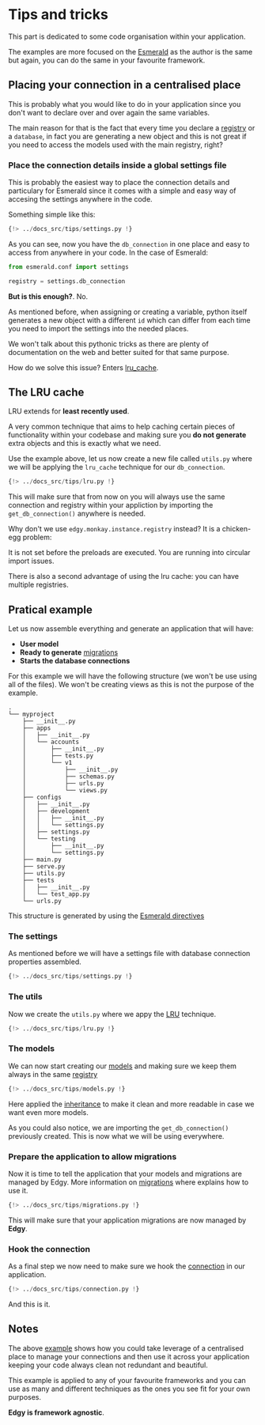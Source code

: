 # Tips and tricks

This part is dedicated to some code organisation within your application.

The examples are more focused on the [Esmerald](https://esmerald.dymmond.com) as the author is the
same but again, you can do the same in your favourite framework.

## Placing your connection in a centralised place

This is probably what you would like to do in your application since you don't want to declare
over and over again the same variables.

The main reason for that is the fact that every time you declare a [registry](./registry.md) or a
`database`, in fact you are generating a new object and this is not great if you need to access
the models used with the main registry, right?

### Place the connection details inside a global settings file

This is probably the easiest way to place the connection details and particulary for Esmerald since
it comes with a simple and easy way of accesing the settings anywhere in the code.

Something simple like this:

```python hl_lines="18-25"
{!> ../docs_src/tips/settings.py !}
```

As you can see, now you have the `db_connection` in one place and easy to access from anywhere in
your code. In the case of Esmerald:

```python hl_lines="3"
from esmerald.conf import settings

registry = settings.db_connection
```

**But is this enough?**. No.

As mentioned before, when assigning or creating a variable, python itself generates a new object
with a different `id` which can differ from each time you need to import the settings into the
needed places.

We won't talk about this pythonic tricks as there are plenty of documentation on the web and better
suited for that same purpose.

How do we solve this issue? Enters [lru_cache](#the-lru-cache).

## The LRU cache

LRU extends for **least recently used**.

A very common technique that aims to help caching certain pieces of functionality within your
codebase and making sure you **do not generate** extra objects and this is exactly what we need.

Use the example above, let us now create a new file called `utils.py` where we will be applying
the `lru_cache` technique for our `db_connection`.

```python title="utils.py" hl_lines="6"
{!> ../docs_src/tips/lru.py !}
```

This will make sure that from now on you will always use the same connection and registry within
your appliction by importing the `get_db_connection()` anywhere is needed.

Why don't we use `edgy.monkay.instance.registry` instead? It is a chicken-egg problem:

It is not set before the preloads are executed. You are running into circular import issues.

There is also a second advantage of using the lru cache: you can have multiple registries.

## Pratical example

Let us now assemble everything and generate an application that will have:

* **User model**
* **Ready to generate** [migrations](./migrations/migrations.md)
* **Starts the database connections**

For this example we will have the following structure (we won't be use using all of the files).
We won't be creating views as this is not the purpose of the example.

```shell
.
└── myproject
    ├── __init__.py
    ├── apps
    │   ├── __init__.py
    │   └── accounts
    │       ├── __init__.py
    │       ├── tests.py
    │       └── v1
    │           ├── __init__.py
    │           ├── schemas.py
    │           ├── urls.py
    │           └── views.py
    ├── configs
    │   ├── __init__.py
    │   ├── development
    │   │   ├── __init__.py
    │   │   └── settings.py
    │   ├── settings.py
    │   └── testing
    │       ├── __init__.py
    │       └── settings.py
    ├── main.py
    ├── serve.py
    ├── utils.py
    ├── tests
    │   ├── __init__.py
    │   └── test_app.py
    └── urls.py
```

This structure is generated by using the
[Esmerald directives](https://esmerald.dymmond.com/management/directives/)

### The settings

As mentioned before we will have a settings file with database connection properties assembled.

```python title="my_project/configs/settings.py" hl_lines="19-20"
{!> ../docs_src/tips/settings.py !}
```

### The utils

Now we create the `utils.py` where we appy the [LRU](#the-lru-cache) technique.

```python title="myproject/utils.py" hl_lines="6"
{!> ../docs_src/tips/lru.py !}
```

### The models

We can now start creating our [models](./models.md) and making sure we keep them always in the
same [registry](./registry.md)


```python title="myproject/apps/accounts/models.py" hl_lines="8 19"
{!> ../docs_src/tips/models.py !}
```

Here applied the [inheritance](./models.md#with-inheritance) to make it clean and more readable in
case we want even more models.

As you could also notice, we are importing the `get_db_connection()` previously created. This is
now what we will be using everywhere.

### Prepare the application to allow migrations

Now it is time to tell the application that your models and migrations are managed by Edgy.
More information on [migrations](./migrations/migrations.md) where explains how to use it.


```python title="myproject/main.py" hl_lines="13 33 41"
{!> ../docs_src/tips/migrations.py !}
```

This will make sure that your application migrations are now managed by **Edgy**.

### Hook the connection

As a final step we now need to make sure we hook the [connection](./connection.md) in our
application.

```python title="myproject/main.py" hl_lines="11 33 35"
{!> ../docs_src/tips/connection.py !}
```

And this is it.

## Notes

The above [example](#pratical-example) shows how you could take leverage of a centralised place
to manage your connections and then use it across your application keeping your code always clean
not redundant and beautiful.

This example is applied to any of your favourite frameworks and you can use as many and different
techniques as the ones you see fit for your own purposes.

**Edgy is framework agnostic**.
